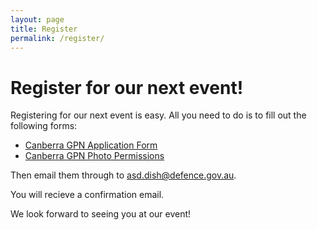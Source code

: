 ```yaml
---
layout: page
title: Register
permalink: /register/
---
```


# Register for our next event! 

Registering for our next event is easy. All you need to do is to fill out the following forms:

  * [Canberra GPN Application Form][gpn application]
  * [Canberra GPN Photo Permissions][gpn photo permission]

Then email them through to [asd.dish@defence.gov.au](mailto:asd.dish@defence.gov.au).
  
You will recieve a confirmation email. 

We look forward to seeing you at our event!

[gpn application]:/static/doc/GPN_Application_Form.pdf
[gpn photo permission]:/static/doc/GPN_Photo_Permission_Form.pdf
